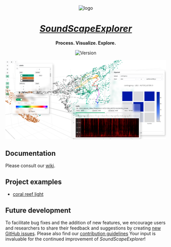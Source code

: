 <div align="center">

<img alt="logo" width="200px" src="https://i.imgur.com/ZFnumtY.png">

# [_SoundScapeExplorer_](https://sound-scape-explorer.github.io/sound-scape-explorer/)

**Process. Visualize. Explore.**

![Version](https://img.shields.io/github/package-json/v/sound-scape-explorer/sound-scape-explorer)

![](examples/images/demo.png)

</div>

## Documentation

Please consult our [wiki](https://github.com/sound-scape-explorer/sound-scape-explorer/wiki).

## Project examples

- [coral reef light](https://github.com/sound-scape-explorer/sound-scape-explorer/tree/main/examples/campaigns/coral-reef-light)

## Future development

To facilitate bug fixes and the addition of new features, we encourage users
and researchers to share their feedback and suggestions by creating [new GitHub
issues](https://github.com/sound-scape-explorer/sound-scape-explorer/issues/new/choose).
Please also find our [contribution
guidelines](https://github.com/sound-scape-explorer/sound-scape-explorer/blob/main/.github/CONTRIBUTING.md)
Your input is invaluable for the continued improvement of _SoundScapeExplorer_!
